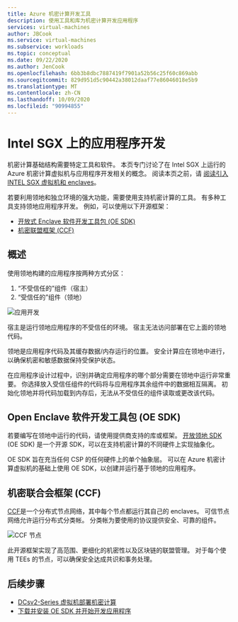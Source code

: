 ```yaml
---
title: Azure 机密计算开发工具
description: 使用工具和库为机密计算开发应用程序
services: virtual-machines
author: JBCook
ms.service: virtual-machines
ms.subservice: workloads
ms.topic: conceptual
ms.date: 09/22/2020
ms.author: JenCook
ms.openlocfilehash: 6bb3b8dbc7887419f7901a52b56c25f60c869abb
ms.sourcegitcommit: 829d951d5c90442a38012daaf77e86046018e5b9
ms.translationtype: MT
ms.contentlocale: zh-CN
ms.lasthandoff: 10/09/2020
ms.locfileid: "90994855"
---
```

# <a name="application-development-on-intel-sgx"></a>Intel SGX 上的应用程序开发 


机密计算基础结构需要特定工具和软件。 本页专门讨论了在 Intel SGX 上运行的 Azure 机密计算虚拟机与应用程序开发相关的概念。 阅读本页之前，请 [阅读引入 INTEL SGX 虚拟机和 enclaves](confidential-computing-enclaves.md)。 

若要利用领地和独立环境的强大功能，需要使用支持机密计算的工具。 有多种工具支持领地应用程序开发。 例如，可以使用以下开源框架： 

- [开放式 Enclave 软件开发工具包 (OE SDK) ](#oe-sdk)
- [机密联盟框架 (CCF)](#ccf)

## <a name="overview"></a>概述

使用领地构建的应用程序按两种方式分区：

1. “不受信任的”组件（宿主）
1. “受信任的”组件（领地）


![应用开发](media/application-development/oe-sdk.png)


宿主是运行领地应用程序的不受信任的环境。 宿主无法访问部署在它上面的领地代码。 

领地是应用程序代码及其缓存数据/内存运行的位置。 安全计算应在领地中进行，以确保机密和敏感数据保持受保护状态。 


在应用程序设计过程中，识别并确定应用程序的哪个部分需要在领地中运行非常重要。 你选择放入受信任组件的代码将与应用程序其余组件中的数据相互隔离。 初始化领地并将代码加载到内存后，无法从不受信任的组件读取或更改该代码。 

## <a name="open-enclave-software-development-kit-oe-sdk"></a>Open Enclave 软件开发工具包 (OE SDK) <a id="oe-sdk"></a>

若要编写在领地中运行的代码，请使用提供商支持的库或框架。 [开放领地 SDK](https://github.com/openenclave/openenclave) (OE SDK) 是一个开源 SDK，可以在支持机密计算的不同硬件上实现抽象化。 

OE SDK 旨在充当任何 CSP 的任何硬件上的单个抽象层。 可以在 Azure 机密计算虚拟机的基础上使用 OE SDK，以创建并运行基于领地的应用程序。

## <a name="confidential-consortium-framework-ccf"></a>机密联合会框架 (CCF) <a id="ccf"></a>

[CCF](https://github.com/Microsoft/CCF)是一个分布式节点网络，其中每个节点都运行其自己的 enclaves。 可信节点网络允许运行分布式分类帐。 分类帐为要使用的协议提供安全、可靠的组件。 

![CCF 节点](media/application-development/ccf.png)

此开源框架实现了高范围、更细化的机密性以及区块链的联盟管理。 对于每个使用 TEEs 的节点，可以确保安全达成共识和事务处理。


## <a name="next-steps"></a>后续步骤 
- [DCsv2-Series 虚拟机部署机密计算](quick-create-portal.md)
- [下载并安装 OE SDK 并开始开发应用程序](https://github.com/openenclave/openenclave)
